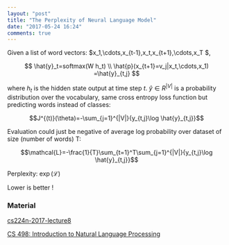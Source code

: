 ```yaml
---
layout: "post"
title: "The Perplexity of Neural Language Model"
date: "2017-05-24 16:24"
comments: true
---
```



Given a list of word vectors: $x_1,\cdots,x_{t-1},x_t,x_{t+1},\cdots,x_T $,

$$
\hat{y}_t=softmax(W h_t) \\
\hat{p}(x_{t+1}=v_j|x_t,\cdots,x_1) =\hat{y}_{t,j}
$$

where $h_t$ is the hidden state output at time step $t$. $\hat{y}\in R^{|V|}$ is a probability distribution over the vocabulary, same cross entropy loss function but predicting words instead of classes:

$$J^{(t)}(\theta)=-\sum_{j=1}^{|V|}{y_{t,j}\log \hat{y}_{t,j}}$$

Evaluation could just be negative of average log probability over dataset of size (number of words) T:

$$\mathcal{L}=-\frac{1}{T}\sum_{t=1}^T\sum_{j=1}^{|V|}{y_{t,j}\log \hat{y}_{t,j}}$$

Perplexity: $\exp(\mathcal{L})$

Lower is better !

### Material
[cs224n-2017-lecture8](http://web.stanford.edu/class/cs224n/lectures/cs224n-2017-lecture8.pdf)

[CS 498: Introduction to Natural Language Processing](https://courses.engr.illinois.edu/cs498jh/Slides/Lecture04.pdf)
